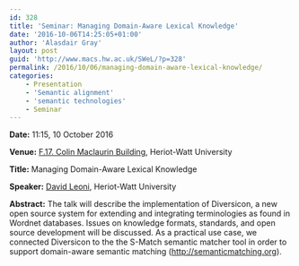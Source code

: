 ```yaml
---
id: 328
title: 'Seminar: Managing Domain-Aware Lexical Knowledge'
date: '2016-10-06T14:25:05+01:00'
author: 'Alasdair Gray'
layout: post
guid: 'http://www.macs.hw.ac.uk/SWeL/?p=328'
permalink: /2016/10/06/managing-domain-aware-lexical-knowledge/
categories:
    - Presentation
    - 'Semantic alignment'
    - 'semantic technologies'
    - Seminar
---
```


**Date:** 11:15, 10 October 2016

**Venue:** [F.17. Colin Maclaurin Building](http://www.hw.ac.uk/student-life/campus-life/edinburgh/colin-maclaurin-building.htm), Heriot-Watt University

**Title:** Managing Domain-Aware Lexical Knowledge

**Speaker:** [<span class="s1">David Leoni</span>](https://github.com/DavidLeoni), Heriot-Watt University

**Abstract:** <span class="s1">The talk will describe the implementation of Diversicon, a new open source </span><span class="s1">system for extending and integrating terminologies as found in Wordnet </span><span class="s1">databases. Issues on knowledge formats, standards, and open source </span><span class="s1">development will be discussed. As a practical use case, we connected </span><span class="s1">Diversicon to the the S-Match semantic matcher tool in order to support </span><span class="s1">domain-aware semantic matching ([<span class="s2">http://semanticmatching.org</span>](http://semanticmatching.org/)).</span>